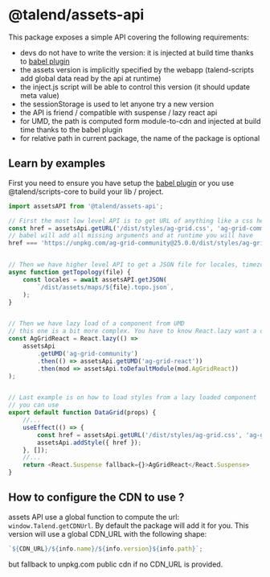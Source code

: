 # @talend/assets-api

This package exposes a simple API covering the following requirements:

- devs do not have to write the version: it is injected at build time thanks to [babel plugin](https://npmjs.com/package/@talend/babel-plugin-assets-api)
- the assets version is implicitly specified by the webapp (talend-scripts add global data read by the api at runtime)
- the inject.js script will be able to control this version (it should update meta value)
- the sessionStorage is used to let anyone try a new version
- the API is friend / compatible with suspense / lazy react api
- for UMD, the path is computed form module-to-cdn and injected at build time thanks to the babel plugin
- for relative path in current package, the name of the package is optional

## Learn by examples

First you need to ensure you have setup the [babel plugin](https://npmjs.com/package/@talend/babel-plugin-assets-api) or you use @talend/scripts-core to build your lib / project.

```javascript
import assetsAPI from '@talend/assets-api';

// First the most low level API is to get URL of anything like a css here
const href = assetsApi.getURL('/dist/styles/ag-grid.css', 'ag-grid-community');
// babel will add all missing arguments and at runtime you will have
href === 'https://unpkg.com/ag-grid-community@25.0.0/dist/styles/ag-grid.css';


// Then we have higher level API to get a JSON file for locales, timezones, etc...
async function getTopology(file) {
	const locales = await assetsAPI.getJSON(
		`/dist/assets/maps/${file}.topo.json`,
	);
}


// Then we have lazy load of a component from UMD
// this one is a bit more complex. You have to know React.lazy want a default esModule from a Promise. This is what getUMD + toDefaultModule give you.
const AgGridReact = React.lazy(() =>
	assetsApi
		.getUMD('ag-grid-community')
		.then(() => assetsApi.getUMD('ag-grid-react'))
		.then(mod => assetsApi.toDefaultModule(mod.AgGridReact))
);


// Last example is on how to load styles from a lazy loaded component
// you can use
export default function DataGrid(props) {
	//...
	useEffect(() => {
		const href = assetsApi.getURL('/dist/styles/ag-grid.css', 'ag-grid-community');
		assetsApi.addStyle({ href });
	}, []);
	//...
	return <React.Suspense fallback={}>AgGridReact</React.Suspense>
}
```

## How to configure the CDN to use ?

assets API use a global function to compute the url: `window.Talend.getCDNUrl`. By default the package will add it for you. This version will use a global CDN_URL with the following shape:

```javascript
`${CDN_URL}/${info.name}/${info.version}${info.path}`;
```

but fallback to unpkg.com public cdn if no CDN_URL is provided.
